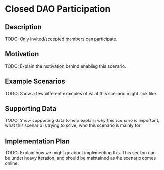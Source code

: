 # Closed DAO Participation  
## Description  
TODO: Only invited/accepted members can participate.  

## Motivation  
TODO: Explain the motivation behind enabling this scenario.  

## Example Scenarios  
TODO: Show a few different examples of what this scenario might look like.  

## Supporting Data  
TODO: Show supporting data to help explain: why this scenario is important, what this scenario is trying to solve, who this scenario is mainly for.  

## Implementation Plan  
TODO: Explain how we might go about implementing this. This section can be under heavy iteration, and should be maintained as the scenario comes online.  
